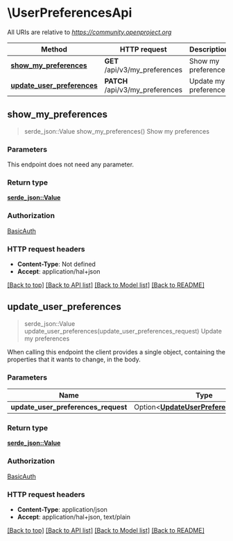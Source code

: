 # \UserPreferencesApi

All URIs are relative to *https://community.openproject.org*

Method | HTTP request | Description
------------- | ------------- | -------------
[**show_my_preferences**](UserPreferencesApi.md#show_my_preferences) | **GET** /api/v3/my_preferences | Show my preferences
[**update_user_preferences**](UserPreferencesApi.md#update_user_preferences) | **PATCH** /api/v3/my_preferences | Update my preferences



## show_my_preferences

> serde_json::Value show_my_preferences()
Show my preferences



### Parameters

This endpoint does not need any parameter.

### Return type

[**serde_json::Value**](serde_json::Value.md)

### Authorization

[BasicAuth](../README.md#BasicAuth)

### HTTP request headers

- **Content-Type**: Not defined
- **Accept**: application/hal+json

[[Back to top]](#) [[Back to API list]](../README.md#documentation-for-api-endpoints) [[Back to Model list]](../README.md#documentation-for-models) [[Back to README]](../README.md)


## update_user_preferences

> serde_json::Value update_user_preferences(update_user_preferences_request)
Update my preferences

When calling this endpoint the client provides a single object, containing the properties that it wants to change, in the body.

### Parameters


Name | Type | Description  | Required | Notes
------------- | ------------- | ------------- | ------------- | -------------
**update_user_preferences_request** | Option<[**UpdateUserPreferencesRequest**](UpdateUserPreferencesRequest.md)> |  |  |

### Return type

[**serde_json::Value**](serde_json::Value.md)

### Authorization

[BasicAuth](../README.md#BasicAuth)

### HTTP request headers

- **Content-Type**: application/json
- **Accept**: application/hal+json, text/plain

[[Back to top]](#) [[Back to API list]](../README.md#documentation-for-api-endpoints) [[Back to Model list]](../README.md#documentation-for-models) [[Back to README]](../README.md)

